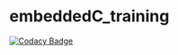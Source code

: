 # embeddedC_training
[![Codacy Badge](https://app.codacy.com/project/badge/Grade/3f3e04e587534d86942699b46286dd2b)](https://www.codacy.com/gh/smijal/embeddedC_training/dashboard?utm_source=github.com&amp;utm_medium=referral&amp;utm_content=smijal/embeddedC_training&amp;utm_campaign=Badge_Grade)

